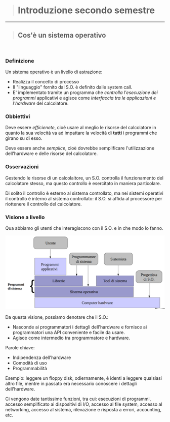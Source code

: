 [//]: # (Stili di riferimento per il markdown)
<link rel="stylesheet" href="./res/style.css">

> # Introduzione secondo semestre

---

> ## Cos'è un sistema operativo

<br/>

### Definizione

Un sistema operativo è un livello di astrazione:
- Realizza il concetto di processo
- Il "linguaggio" fornito dal S.O. è definito dalle system call.
- E' implementato tramite un programma che *controlla l'esecuzione dei programmi* applicativi e agisce come *interfaccia tra le applicazioni e l'hardware* del calcolatore.

### Obbiettivi

Deve essere *efficienete*, cioè usare al meglio le risorse del calcolatore in quanto la sua velocità va ad impattare la velocità di **tutti** i programmi che girano su di esso.

Deve essere anche *semplice*, cioè dovrebbe semplificare l'utilizzazione dell'hardware e delle risorse del calcolatore.

### Osservazioni

Gestendo le risorse di un calcolaltore, un S.O. controlla il funzionamento del calcolatore stesso, ma questo controllo è esercitato in maniera particolare.

Di solito il controllo è esterno al sistema controllato, ma nei sistemi operativi il controllo è interno al sistema controllato: il S.O. si affida al processore per riottenere il controllo del calcolatore.

### Visione a livello

Qua abbiamo gli utenti che interagiscono con il S.O. e in che modo lo fanno.

![Layers](./res/fotolayers.png "Titolo")

Da questa visione, possiamo denotare che il S.O.:
- Nasconde ai programmatori i dettagli dell'hardware e fornisce ai programmatori una API conveniente e facile da usare.
- Agisce come intermedio tra programmatore e hardware.

Parole chiave:
- Indipendenza dell'hardware
- Comodità di uso
- Programmabilità

Esempio: leggere un floppy disk, odiernamente, è identi a leggere qualsiasi altro file, mentre in passato era necessario conoscere i dettagli dell'hardware.

Ci vengono date tantissime funzioni, tra cui: esecuzioni di programmi, accesso semplificato ai dispositivi di I/O, accesso al file system, accesso al networking, accesso al sistema, rilevazione e risposta a errori, accounting, etc.